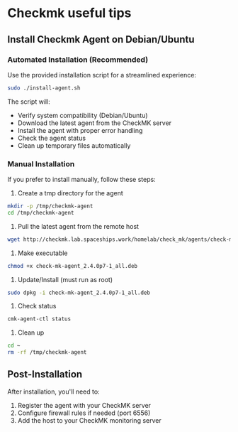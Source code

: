 # Checkmk useful tips

## Install Checkmk Agent on Debian/Ubuntu

### Automated Installation (Recommended)

Use the provided installation script for a streamlined experience:

```bash
sudo ./install-agent.sh
```

The script will:

- Verify system compatibility (Debian/Ubuntu)
- Download the latest agent from the CheckMK server
- Install the agent with proper error handling
- Check the agent status
- Clean up temporary files automatically

### Manual Installation

If you prefer to install manually, follow these steps:

1. Create a tmp directory for the agent

```bash
mkdir -p /tmp/checkmk-agent
cd /tmp/checkmk-agent
```

1. Pull the latest agent from the remote host

```bash
wget http://checkmk.lab.spaceships.work/homelab/check_mk/agents/check-mk-agent_2.4.0p7-1_all.deb
```

1. Make executable

```bash
chmod +x check-mk-agent_2.4.0p7-1_all.deb
```

1. Update/Install (must run as root)

```bash
sudo dpkg -i check-mk-agent_2.4.0p7-1_all.deb
```

1. Check status

```bash
cmk-agent-ctl status
```

1. Clean up

```bash
cd ~
rm -rf /tmp/checkmk-agent
```

## Post-Installation

After installation, you'll need to:

1. Register the agent with your CheckMK server
1. Configure firewall rules if needed (port 6556)
1. Add the host to your CheckMK monitoring server
